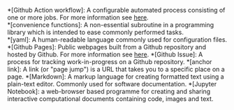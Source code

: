 *[Github Action workflow]: A configurable automated process consisting of one or more jobs. For more information see [here](https://docs.github.com/en/actions/using-workflows).   
*[convenience functions]: A non-essential subroutine in a programming library which is intended to ease commonly performed tasks.   
*[yaml]: A human-readable language commonly used for configuration files.  
*[Github Pages]: Public webpages built from a Github repository and hosted by Github. For more information see [here](https://pages.github.com/).
*[Github Issue]: A process for tracking work-in-progress on a Github repository.
*[anchor link]: A link (or "page jump") is a URL that takes you to a specific place on a page.
*[Markdown]: A markup language for creating formatted text using a plain-text editor. Commonly used for software documentation.
*[Jupyter Notebook]: a web-browser based programme for creating and sharing interactive computational documents containing code, images and text.
